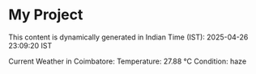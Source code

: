 # My Project

This content is dynamically generated in Indian Time (IST): 2025-04-26 23:09:20 IST


Current Weather in Coimbatore:
Temperature: 27.88 °C
Condition: haze
